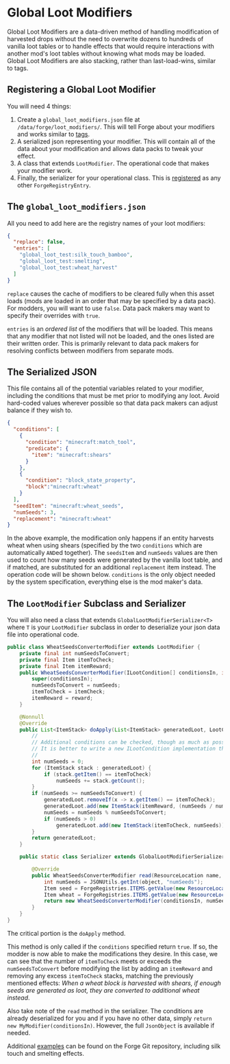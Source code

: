 Global Loot Modifiers
===========

Global Loot Modifiers are a data-driven method of handling modification of harvested drops without the need to overwrite dozens to hundreds of vanilla loot tables or to handle effects that would require interactions with another mod's loot tables without knowing what mods may be loaded. Global Loot Modifiers are also stacking, rather than last-load-wins, similar to tags.

Registering a Global Loot Modifier
-------------------------------

You will need 4 things:
1. Create a `global_loot_modifiers.json` file at `/data/forge/loot_modifiers/`.
    This will tell Forge about your modifiers and works similar to [tags][].
2. A serialized json representing your modifier.
    This will contain all of the data about your modification and allows data packs to tweak your effect.
3. A class that extends `LootModifier`.
    The operational code that makes your modifier work.
4. Finally, the serializer for your operational class.
    This is [registered] as any other `ForgeRegistryEntry`.

The `global_loot_modifiers.json`
-------------------------------

All you need to add here are the registry names of your loot modifiers:
```json
{
  "replace": false,
  "entries": [
    "global_loot_test:silk_touch_bamboo",
    "global_loot_test:smelting",
    "global_loot_test:wheat_harvest"
  ]
}
```

`replace` causes the cache of modifiers to be cleared fully when this asset loads (mods are loaded in an order that may be specified by a data pack). For modders, you will want to use `false`. Data pack makers may want to specify their overrides with `true`.

`entries` is an *ordered list* of the modifiers that will be loaded. This means that any modifier that not listed will not be loaded, and the ones listed are their written order. This is primarily relevant to data pack makers for resolving conflicts between modifiers from separate mods.

The Serialized JSON
-------------------------------

This file contains all of the potential variables related to your modifier, including the conditions that must be met prior to modifying any loot. Avoid hard-coded values wherever possible so that data pack makers can adjust balance if they wish to.
```json
{
  "conditions": [
    {
      "condition": "minecraft:match_tool",
      "predicate": {
        "item": "minecraft:shears"
      }
    },
    {
      "condition": "block_state_property",
      "block":"minecraft:wheat"
    }
  ],
  "seedItem": "minecraft:wheat_seeds",
  "numSeeds": 3,
  "replacement": "minecraft:wheat"
}
```

In the above example, the modification only happens if an entity harvests wheat when using shears (specified by the two `conditions` which are automatically `AND`ed together). The `seedsItem` and `numSeeds` values are then used to count how many seeds were generated by the vanilla loot table, and if matched, are substituted for an additional `replacement` item instead. The operation code will be shown below.
`conditions` is the only object needed by the system specification, everything else is the mod maker's data.

The `LootModifier` Subclass and Serializer
-------------------------------

You will also need a class that extends `GlobalLootModifierSerializer<T>` where `T` is your `LootModifier` subclass in order to deserialize your json data file into operational code.

```java
public class WheatSeedsConverterModifier extends LootModifier {
    private final int numSeedsToConvert;
    private final Item itemToCheck;
    private final Item itemReward;
    public WheatSeedsConverterModifier(ILootCondition[] conditionsIn, int numSeeds, Item itemCheck, Item reward) {
        super(conditionsIn);
        numSeedsToConvert = numSeeds;
        itemToCheck = itemCheck;
        itemReward = reward;
    }

    @Nonnull
    @Override
    public List<ItemStack> doApply(List<ItemStack> generatedLoot, LootContext context) {
        //
        // Additional conditions can be checked, though as much as possible should be parameterized via JSON data.
        // It is better to write a new ILootCondition implementation than to do things here.
        //
        int numSeeds = 0;
        for (ItemStack stack : generatedLoot) {
            if (stack.getItem() == itemToCheck)
                numSeeds += stack.getCount();
        }
        if (numSeeds >= numSeedsToConvert) {
            generatedLoot.removeIf(x -> x.getItem() == itemToCheck);
            generatedLoot.add(new ItemStack(itemReward, (numSeeds / numSeedsToConvert)));
            numSeeds = numSeeds % numSeedsToConvert;
            if (numSeeds > 0)
                generatedLoot.add(new ItemStack(itemToCheck, numSeeds));
        }
        return generatedLoot;
    }

    public static class Serializer extends GlobalLootModifierSerializer<WheatSeedsConverterModifier> {

        @Override
        public WheatSeedsConverterModifier read(ResourceLocation name, JsonObject object, ILootCondition[] conditionsIn) {
            int numSeeds = JSONUtils.getInt(object, "numSeeds");
            Item seed = ForgeRegistries.ITEMS.getValue(new ResourceLocation((JSONUtils.getString(object, "seedItem"))));
            Item wheat = ForgeRegistries.ITEMS.getValue(new ResourceLocation(JSONUtils.getString(object, "replacement")));
            return new WheatSeedsConverterModifier(conditionsIn, numSeeds, seed, wheat);
        }
    }
}
```

The critical portion is the `doApply` method.

This method is only called if the `conditions` specified return `true`. If so, the modder is now able to make the modifications they desire. In this case, we can see that the number of `itemToCheck` meets or exceeds the `numSeedsToConvert` before modifying the list by adding an `itemReward` and removing any excess `itemToCheck` stacks, matching the previously mentioned effects: *When a wheat block is harvested with shears, if enough seeds are generated as loot, they are converted to additional wheat instead*.

Also take note of the `read` method in the serializer. The conditions are already deserialized for you and if you have no other data, simply `return new MyModifier(conditionsIn)`. However, the full `JsonObject` is available if needed.

Additional [examples] can be found on the Forge Git repository, including silk touch and smelting effects.

[tags]: ../utilities/tags.md
[registered]: ../concepts/registries.md#registering-things
[examples]: https://github.com/MinecraftForge/MinecraftForge/blob/1.15.x/src/test/java/net/minecraftforge/debug/gameplay/loot/GlobalLootModifiersTest.java

